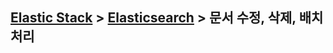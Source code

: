 ﻿## [Elastic Stack](https://github.com/colaboy2010hot/ElasticStack/blob/master/README.md) > [Elasticsearch](https://github.com/colaboy2010hot/ElasticStack/blob/master/Elasticsearch/README.md) > 문서 수정, 삭제, 배치 처리
